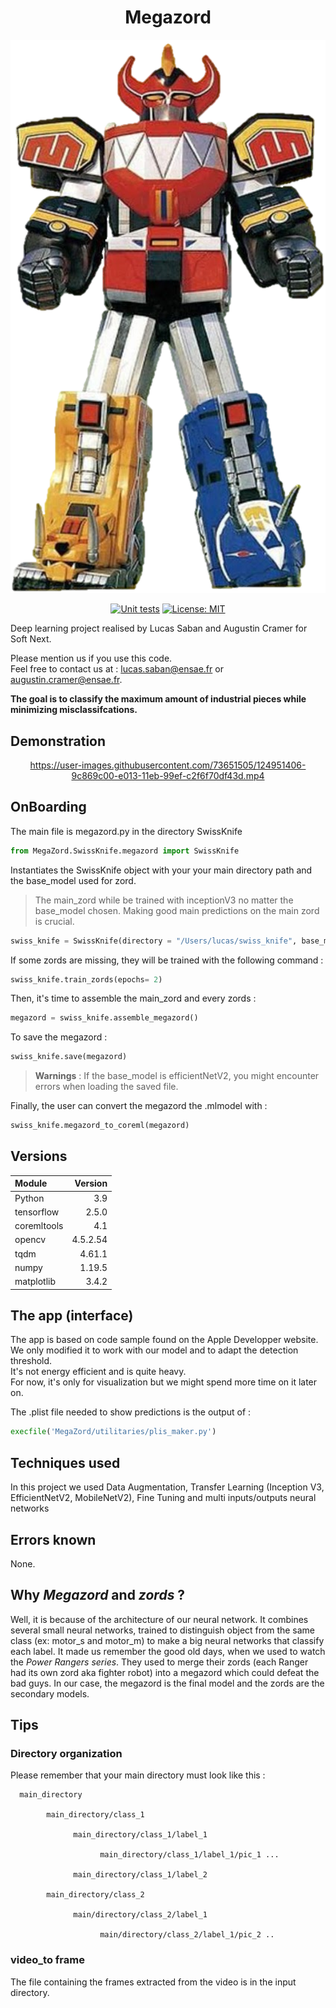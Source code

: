 <div align="center"> 

# Megazord
![plot](./ressources/megazord_pic.png?raw=true)

[![Unit tests](https://github.com/iSab01/megazord/actions/workflows/python-app.yml/badge.svg)](https://github.com/iSab01/megazord/actions/workflows/python-app.yml)
[![License: MIT](https://img.shields.io/badge/License-MIT-yellow.svg)](https://opensource.org/licenses/MIT)

<div align="left">
Deep learning project realised by Lucas Saban and Augustin Cramer for Soft Next. 

Please mention us if you use this code.  
Feel free to contact us at : lucas.saban@ensae.fr or augustin.cramer@ensae.fr. 

**The goal is to classify the maximum amount of industrial pieces while minimizing misclassifcations.**
      
## Demonstration
      
<div align="center"> 
      
https://user-images.githubusercontent.com/73651505/124951406-9c869c00-e013-11eb-99ef-c2f6f70df43d.mp4
      
<div align="left"> 
      
## OnBoarding

The main file is megazord.py in the directory SwissKnife  
``` python
from MegaZord.SwissKnife.megazord import SwissKnife
```

Instantiates the SwissKnife object with your your main directory path and the base_model used for zord.

>The main_zord while be trained with inceptionV3 no matter the base_model chosen. 
> Making good main predictions on the main zord is crucial.
``` python
swiss_knife = SwissKnife(directory = "/Users/lucas/swiss_knife", base_model = "mobilenetv2")
```
If some zords are missing, they will be trained with the following command :
```python
swiss_knife.train_zords(epochs= 2)
```
Then, it's time to assemble the main_zord and every zords : 
```python
megazord = swiss_knife.assemble_megazord()
```
To save the megazord : 
```python
swiss_knife.save(megazord)
```
>  **Warnings** : If the base_model is efficientNetV2, you might encounter errors when loading the saved file.


Finally, the user can convert the megazord the .mlmodel with :
```python
swiss_knife.megazord_to_coreml(megazord)
```

## Versions

| Module      | Version | 
| :---        |    ----:   |  
| Python      | 3.9        |
| tensorflow   | 2.5.0        | 
| coremltools      | 4.1        |
| opencv      | 4.5.2.54       |
| tqdm      | 4.61.1       |
| numpy      | 1.19.5     |
| matplotlib | 3.4.2  |

## The app (interface)

The app is based on code sample found on the Apple Developper website. We only modified it to work with our model and to adapt the detection threshold.  
It's not energy efficient and is quite heavy.  
For now, it's only for visualization but we might spend more time on it later on.

The .plist file needed to show predictions is the output of :
```python
execfile('MegaZord/utilitaries/plis_maker.py')
```

## Techniques used

In this project we used Data Augmentation, Transfer Learning (Inception V3, EfficientNetV2, MobileNetV2), Fine Tuning and multi inputs/outputs neural networks
      
## Errors known

None.

## Why *Megazord* and *zords* ? 






Well, it is because of the architecture of our neural network. It combines several small neural networks, trained to distinguish object from the same class (ex: motor_s and motor_m) to make a big neural networks that classify each label. It made us remember the good old days, when we used to watch the *Power Rangers series*. They used to merge their zords (each Ranger had its own zord aka fighter robot) into a megazord which could defeat the bad guys. In our case, the megazord is the final model and the zords are the secondary models.


## Tips

### Directory organization

Please remember that your main directory must look like this :

      main_directory

            main_directory/class_1

                  main_directory/class_1/label_1

                        main_directory/class_1/label_1/pic_1 ...

                  main_directory/class_1/label_2

            main_directory/class_2

                  main/directory/class_2/label_1

                        main/directory/class_2/label_1/pic_2 ..
      
      
 ### video_to frame
 
 The file containing the frames extracted from the video is in the input directory. 
 
 

      
 
    
